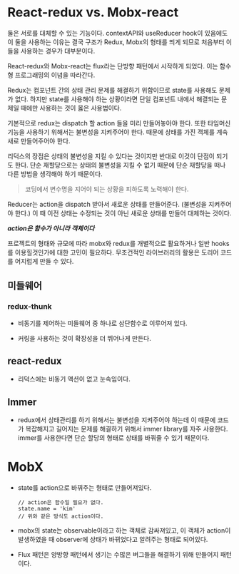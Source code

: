 # React-redux vs. Mobx-react

둘은 서로를 대체할 수 있는 기능이다. contextAPI와 useReducer hook이 있음에도 이 둘을 사용하는 이유는 결국 구조가 Redux, Mobx의 형태를 띄게 되므로 처음부터 이들을 사용하는 경우가 대부분이다.

React-redux와 Mobx-react는 flux라는 단방향 패턴에서 시작하게 되었다. 이는 함수형 프로그래밍의 이념을 따라간다.

Redux는 컴포넌트 간의 상태 관리 문제를 해결하기 위함이므로 state를 사용해도 문제가 없다. 하지만 state를 사용해야 하는 상황이라면 단일 컴포넌트 내에서 해결되는 문제일 때에만 사용하는 것이 옳은 사용법이다.

기본적으로 redux는 dispatch 할 action 들을 미리 만들어놓아야 한다. 또한 타임머신 기능을 사용하기 위해서는 불변성을 지켜주어야 한다. 때문에 상태를 가진 객체를 계속 새로 만들어주어야 한다.

리덕스의 장점은 상태의 불변성을 지킬 수 있다는 것이지만 반대로 이것이 단점이 되기도 한다. 단순 재할당으로는 상태의 불변성을 지킬 수 없기 때문에 단순 재할당을 떠나 다른 방법을 생각해야 하기 때문이다.

> 코딩에서 변수명을 지어야 되는 상황을 피하도록 노력해야 한다. 

Reducer는 action을 dispatch 받아서 새로운 상태를 만들어준다. (불변성을 지켜주어야 한다.) 이 때 이전 상태는 수정되는 것이 아닌 새로운 상태를 만들어 대체하는 것이다.

***action은 함수가 아니라 객체이다***

프로젝트의 형태와 규모에 따라 mobx와 redux를 개별적으로 활요하거나 일반 hooks를 이용힐것인가에 대한 고민이 필요하다. 무조건적인 라이브러리의 활용은 도리어 코드를 어지럽게 만들 수 있다.

## 미들웨어

### redux-thunk

- 비동기를 제어하는 미들웨어 중 하나로 삼단함수로 이루어져 있다.

- 커링을 사용하는 것이 확장성을 더 뛰어나게 만든다.



## react-redux

- 리덕스에는 비동기 액션이 없고 눈속임이다.



## Immer

- redux에서 상태관리를 하기 위해서는 불변성을 지켜주어야 하는데 이 때문에 코드가 복잡해지고 길어지는 문제를 해결하기 위해서 immer library를 자주 사용한다. immer를 사용한다면 단순 할당의 형태로 상태를 바꿔줄 수 있기 때문이다.



# MobX

- state를 action으로 바꿔주는 형태로 만들어져있다.

  

  ```react/mobx
  // action은 함수일 필요가 없다.
  state.name = 'kim'
  // 위와 같은 방식도 action이다.
  ```

- mobx의 state는 observable이라고 하는 객체로 감싸져있고, 이 객체가 action이 발생하였을 때 observer에 상태가 바뀌었다고 알려주는 형태로 되어있다.

- Flux 패턴은 양방향 패턴에서 생기는 수많은 버그들을 해결하기 위해 만들어지 패턴이다.